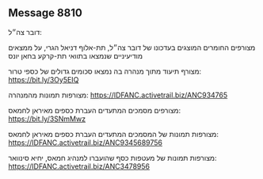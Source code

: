 ## Message 8810

דובר צה״ל:

מצורפים החומרים המוצגים בעדכונו של דובר צה״ל, תת-אלוף דניאל הגרי, על ממצאים מודיעיניים שנמצאו בתוואי תת-קרקע בחאן יונס 

מצורף תיעוד מתוך מנהרה בה נמצאו סכומים גדולים של כספי טרור: https://bit.ly/3Oy5EIQ

מצורפות תמונות מהמנהרה: https://IDFANC.activetrail.biz/ANC934765

מצורפים מסמכים המתעדים העברת כספים מאיראן לחמאס: https://bit.ly/3SNmMwz

מצורפות תמונות של המסמכים המתעדים העברת כספים מאיראן לחמאס: https://IDFANC.activetrail.biz/ANC9345689756

מצורפות תמונות של מעטפות כסף שהועברו למנהיג חמאס, יחיא סינוואר: https://IDFANC.activetrail.biz/ANC3478956

